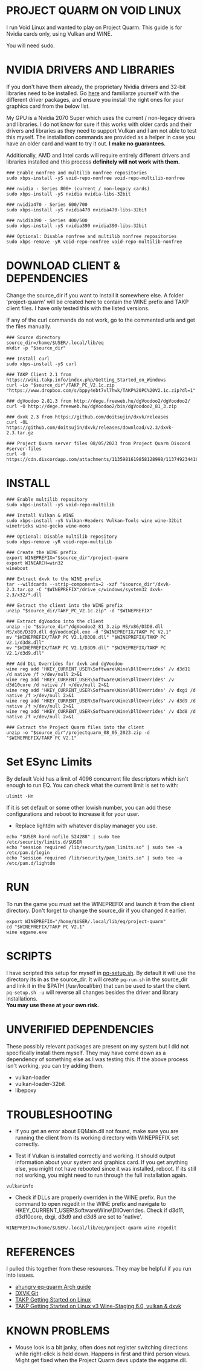 # PROJECT QUARM ON VOID LINUX

I run Void Linux and wanted to play on Project Quarm.  This guide is for Nvidia cards only, using Vulkan and WINE.

You will need sudo.

# NVIDIA DRIVERS AND LIBRARIES

If you don't have them already, the proprietary Nvidia drivers and 32-bit libraries need to be installed.  Go [here](https://docs.voidlinux.org/config/graphical-session/graphics-drivers/nvidia.html#nvidia-proprietary-driver) and familiarze yourself with the different driver packages, and ensure you install the right ones for your graphics card from the below list.

My GPU is a Nvidia 2070 Super which uses the current / non-legacy drivers and libraries.  I do not know for sure if this works with older cards and their drivers and libraries as they need to support Vulkan and I am not able to test this myself.  The installation commands are provided as a helper in case you have an older card and want to try it out.  **I make no guarantees.**

Additionally, AMD and Intel cards will require entirely different drivers and libraries installed and this process **definitely will not work with them.**

```shell
### Enable nonfree and multilib nonfree repositories
sudo xbps-install -yS void-repo-nonfree void-repo-multilib-nonfree

### nvidia - Series 800+ (current / non-legacy cards)
sudo xbps-install -yS nvidia nvidia-libs-32bit

### nvidia470 - Series 600/700
sudo xbps-install -yS nvidia470 nvidia470-libs-32bit

### nvidia390 - Series 400/500
sudo xbps-install -yS nvidia390 nvidia390-libs-32bit

### Optional: Disable nonfree and multilib nonfree repositories
sudo xbps-remove -yR void-repo-nonfree void-repo-multilib-nonfree
```

# DOWNLOAD CLIENT & DEPENDENCIES

Change the source_dir if you want to install it somewhere else.  A folder 'project-quarm' will be created here to contain the WINE prefix and TAKP client files.  I have only tested this with the listed versions.

If any of the curl commands do not work, go to the commented urls and get the files manually.

```shell
### Source directory
source_dir=/home/$USER/.local/lib/eq
mkdir -p "$source_dir"

### Install curl
sudo xbps-install -yS curl

### TAKP Client 2.1 from https://wiki.takp.info/index.php/Getting_Started_on_Windows
curl -Lo "$source_dir"/TAKP_PC_V2.1c.zip "https://www.dropbox.com/s/bppy4ebt7vl7hwk/TAKP%20PC%20V2.1c.zip?dl=1"

### dgVoodoo 2.81.3 from http://dege.freeweb.hu/dgVoodoo2/dgVoodoo2/
curl -O http://dege.freeweb.hu/dgVoodoo2/bin/dgVoodoo2_81_3.zip

### dxvk 2.3 from https://github.com/doitsujin/dxvk/releases
curl -OL https://github.com/doitsujin/dxvk/releases/download/v2.3/dxvk-2.3.tar.gz

### Project Quarm server files 08/05/2023 from Project Quarm Discord #server-files
curl -O https://cdn.discordapp.com/attachments/1135981619858128998/1137492344162234368/projectquarm_08_05_2023.zip
```

# INSTALL

```shell
### Enable multilib repository
sudo xbps-install -yS void-repo-multilib

### Install Vulkan & WINE
sudo xbps-install -yS Vulkan-Headers Vulkan-Tools wine wine-32bit winetricks wine-gecko wine-mono

### Optional: Disable multilib repository
sudo xbps-remove -yR void-repo-multilib

### Create the WINE prefix
export WINEPREFIX="$source_dir"/project-quarm
export WINEARCH=win32
wineboot

### Extract dxvk to the WINE prefix
tar --wildcards --strip-components=2 -xzf "$source_dir"/dxvk-2.3.tar.gz -C "$WINEPREFIX"/drive_c/windows/system32 dxvk-2.3/x32/*.dll

### Extract the client into the WINE prefix
unzip "$source_dir/TAKP_PC_V2.1c.zip" -d "$WINEPREFIX"

### Extract dgVoodoo into the client
unzip -jo "$source_dir"/dgVoodoo2_81_3.zip MS/x86/D3D8.dll MS/x86/D3D9.dll dgVoodooCpl.exe -d "$WINEPREFIX/TAKP PC V2.1"
mv "$WINEPREFIX/TAKP PC V2.1/D3D8.dll" "$WINEPREFIX/TAKP PC V2.1/d3d8.dll"
mv "$WINEPREFIX/TAKP PC V2.1/D3D9.dll" "$WINEPREFIX/TAKP PC V2.1/d3d9.dll"

### Add DLL Overrides for dxvk and dgVoodoo
wine reg add 'HKEY_CURRENT_USER\Software\Wine\DllOverrides' /v d3d11 /d native /f >/dev/null 2>&1
wine reg add 'HKEY_CURRENT_USER\Software\Wine\DllOverrides' /v d3d10core /d native /f >/dev/null 2>&1
wine reg add 'HKEY_CURRENT_USER\Software\Wine\DllOverrides' /v dxgi /d native /f >/dev/null 2>&1
wine reg add 'HKEY_CURRENT_USER\Software\Wine\DllOverrides' /v d3d9 /d native /f >/dev/null 2>&1
wine reg add 'HKEY_CURRENT_USER\Software\Wine\DllOverrides' /v d3d8 /d native /f >/dev/null 2>&1

### Extract the Project Quarm files into the client
unzip -o "$source_dir"/projectquarm_08_05_2023.zip -d "$WINEPREFIX/TAKP PC V2.1"
```

# Set ESync Limits

By default Void has a limit of 4096 concurrent file descriptors which isn't enough to run EQ.  You can check what the current limit is set to with:
```shell
ulimit -Hn
```
If it is set default or some other lowish number, you can add these configurations and reboot to increase it for your user.

* Replace lightdm with whatever display manager you use.
```shell
echo "$USER hard nofile 524288" | sudo tee /etc/security/limits.d/$USER
echo "session required /lib/security/pam_limits.so" | sudo tee -a /etc/pam.d/login
echo "session required /lib/security/pam_limits.so" | sudo tee -a /etc/pam.d/lightdm
```

# RUN

To run the game you must set the WINEPREFIX and launch it from the client directory.  Don't forget to change the source_dir if you changed it earlier.
```shell
export WINEPREFIX="/home/$USER/.local/lib/eq/project-quarm"
cd "$WINEPREFIX/TAKP PC V2.1"
wine eqgame.exe
```

# SCRIPTS

I have scripted this setup for myself in [pq-setup.sh](pq-setup.sh).  By default it will use the directory its in as the source_dir.  It will create `pq-run.sh` in the source_dir and link it in the $PATH (/usr/local/bin) that can be used to start the client.  
`pq-setup.sh -u` will reverse all changes besides the driver and library installations.  
**You may use these at your own risk.**

# UNVERIFIED DEPENDENCIES
These possibly relevant packages are present on my system but I did not specifically install them myself. They may have come down as a dependency of something else as I was testing this.
If the above process isn't working, you can try adding them.

* vulkan-loader
* vulkan-loader-32bit
* libepoxy

# TROUBLESHOOTING

* If you get an error about EQMain.dll not found, make sure you are running the client from its working directory with WINEPREFIX set correctly.

* Test if Vulkan is installed correctly and working.  It should output information about your system and graphics card.  If you get anything else, you might not have rebooted since it was installed, reboot.  If its still not working, you might need to run through the full installation again.
```shell
vulkaninfo
```

* Check if DLLs are properly overriden in the WINE prefix.  Run the command to open regedit in the WINE prefix and navigate to HKEY_CURRENT_USER\Software\Wine\DllOverrides.  Check if d3d11, d3d10core, dxgi, d3d9 and d3d8 are set to 'native'.
```shell
WINEPREFIX=/home/$USER/.local/lib/eq/project-quarm wine regedit
```

# REFERENCES
I pulled this together from these resources.  They may be helpful if you run into issues.

* [ahungry eq-quarm Arch guide](https://gist.github.com/ahungry/b6427ebe04dc6dfbfb0e2122bad0cdab)
* [DXVK Git](https://github.com/doitsujin/dxvk)
* [TAKP Getting Started on Linux](http://wiki.takp.info/index.php?title=Getting_Started_on_Linux)
* [TAKP Getting Started on Linux v3 Wine-Staging 6.0, vulkan & dxvk](https://wiki.takp.info/index.php/Getting_Started_on_Linux_(v3)_Wine-Staging_6.0,_vulkan_%26_dxvk)

# KNOWN PROBLEMS

* Mouse look is a bit janky, often does not register switching directions while right-click is held down.  Happens in first and third person views.  Might get fixed when the Project Quarm devs update the eqgame.dll.
